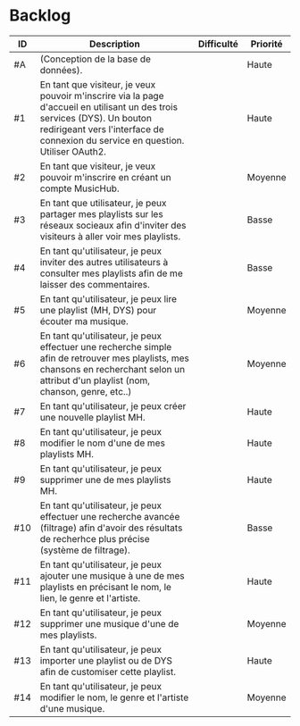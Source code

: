 # Backlog

| ID  | Description                                                                                                                                                                                                   | Difficulté | Priorité | 
|-----|---------------------------------------------------------------------------------------------------------------------------------------------------------------------------------------------------------------|------------|----------| 
| #A  | (Conception de la base de données).                                                                                                                                                                           |            | Haute    | 
| #1  | En tant que visiteur, je veux pouvoir m'inscrire via la page d'accueil en utilisant un des trois services (DYS). Un bouton redirigeant vers l'interface de connexion du service en question. Utiliser OAuth2. |            | Haute    | 
| #2  | En tant que visiteur, je veux pouvoir m'inscrire en créant un compte MusicHub.                                                                                                                                |            | Moyenne  | 
| #3  | En tant que utilisateur, je peux partager mes playlists sur les réseaux socieaux afin d'inviter des visiteurs à aller voir mes playlists.                                                                     |            | Basse    | 
| #4  | En tant qu'utilisateur, je peux inviter des autres utilisateurs à consulter mes playlists afin de me laisser des commentaires.                                                                                |            | Basse    | 
| #5  | En tant qu'utilisateur, je peux lire une playlist (MH, DYS) pour écouter ma musique.                                                                                                                          |            | Moyenne  | 
| #6  | En tant qu'utilisateur, je peux effectuer une recherche simple  afin de retrouver mes playlists, mes chansons en recherchant selon un attribut d'un playlist (nom, chanson, genre, etc..)                     |            | Moyenne  | 
| #7  | En tant qu'utilisateur, je peux créer une nouvelle playlist MH.                                                                                                                                               |            | Haute    | 
| #8  | En tant qu'utilisateur, je peux modifier le nom d'une de mes playlists MH.                                                                                                                                    |            | Haute    | 
| #9  | En tant qu'utilisateur, je peux supprimer une de mes playlists MH.                                                                                                                                            |            | Haute    | 
| #10 | En tant qu'utilisateur, je peux effectuer une recherche avancée (filtrage)  afin d'avoir des résultats de recherhce plus précise (système de filtrage).                                                       |            | Basse    | 
| #11 | En tant qu'utilisateur, je peux ajouter une musique à une de mes playlists en précisant le nom, le lien, le genre et l'artiste.                                                                               |            | Haute    | 
| #12 | En tant qu'utilisateur, je peux supprimer une musique d'une de mes playlists.                                                                                                                                 |            | Moyenne  | 
| #13 | En tant qu'utilisateur, je peux importer une playlist ou de DYS  afin de customiser cette playlist.                                                                                                           |            | Haute    | 
| #14 | En tant qu'utilisateur, je peux modifier le nom, le genre et l'artiste d'une musique.                                                                                                                         |            | Moyenne  | 
